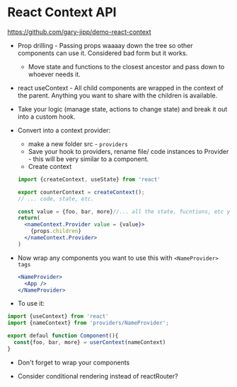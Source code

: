# React Context API

https://github.com/gary-jipp/demo-react-context

- Prop drilling - Passing props waaaay down the tree so other components can use it. Considered bad form but it works.

  - Move state and functions to the closest ancestor and pass down to whoever needs it.

- react useContext - All child components are wrapped in the context of the parent. Anything you want to share with the children is available.
- Take your logic (manage state, actions to change state) and break it out into a custom hook.
- Convert into a context provider:

  - make a new folder src - `providers`
  - Save your hook to providers, rename file/ code instances to <Name>Provider - this will be very similar to a component.
  - Create context

  ```jsx
  import {createContext, useState} from 'react'

  export counterContext = createContext();
  // ... code, state, etc.

  const value = {foo, bar, more}//... all the state, fucntions, etc you want to share }
  return(
    <nameContext.Provider value = {value}>
      {props.children}
    </nameContext.Provider>
  )
  ```

- Now wrap any components you want to use this with `<NameProvider> tags`

  ```jsx
  <NameProvider>
    <App />
  </NameProvider>
  ```

- To use it:

```jsx
import {useContext} from 'react'
import {nameContext} from 'providers/NameProvider';

export defaul function Component(){
  const{foo, bar, more} = userContext(nameContext)
}

```

- Don't forget to wrap your components

- Consider conditional rendering instead of reactRouter?
